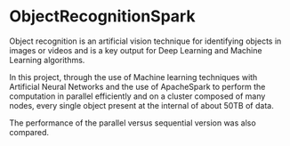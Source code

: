 # ObjectRecognitionSpark
Object recognition is an artificial vision technique for identifying objects in images or videos and is a key output for Deep Learning and Machine Learning algorithms.

In this project, through the use of Machine learning techniques with Artificial Neural Networks and the use of ApacheSpark to perform the computation in parallel efficiently and on a cluster composed of many nodes, every single object present at the internal of about 50TB of data.

The performance of the parallel versus sequential version was also compared.
